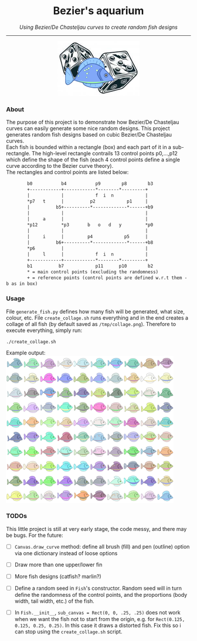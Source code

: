 <h1 align="center">Bezier's aquarium</h1>
<p align="center"><i>Using Bezier/De Chasteljau curves to create random fish designs</i></p>	
<hr><p align="center">
<img src="https://raw.githubusercontent.com/0xLeo/generative-art/master/beziers_aquarium/assets/logo.png" alt="drawing" height="150"/>

### About
The purpose of this project is to demonstrate how Bezier/De Chasteljau curves can easily generate some nice random designs. This project generates random fish designs based on cubic Bezier/De Chasteljau curves.  
Each fish is bounded within a rectangle (box) and each part of it in a sub-rectangle. The high-level rectangle contrails 13 control points p0,...,p12 which define the shape of the fish (each 4 control points define a single curve according to the Bezier curve theory).  
The rectangles and control points are listed below:
```
        b0           b4           p9        p8        b3
        +------------+------------*--------*---------+              
        |            |            f  i  n            |
        *p7   t      |          p2            p1     |
        |          b5+----------*-------------*------+b9
        |            |                               |
        |     a      |                               |
        *p12         *p3       b   o   d   y         *p0 
        |            |                               |
        |     i      |         p4            p5      |
        |          b6+----------*-------------*------+b8
        *p6          |                               |
        |     l      |            f  i  n            |
        +------------+------------*--------*---------+
        b1          b7            p11      p10        b2
        * = main control points (excluding the randomness)
        + = reference points (control points are defined w.r.t them - b as in box)

```

### Usage
File `generate_fish.py` defines how many fish will be generated, what size, colour, etc. File `create_collage.sh` runs everything and in the end creates a collage of all fish (by default saved as `/tmp/collage.png`). Therefore to execute everything, simply run:
```
./create_collage.sh
```
Example output:  
<img src="https://raw.githubusercontent.com/0xLeo/generative-art/master/beziers_aquarium/assets/output1.png" alt="drawing" height="400"/>


### TODOs
This little project is still at very early stage, the code messy, and there may be bugs. For the future:

- [ ] `Canvas.draw_curve` method: define all brush (fill) and pen (outline) option via one dictionary instead of loose options
- [ ] Draw more than one upper/lower fin
- [ ] More fish designs (catfish? marlin?)
- [ ] Define a random seed in `Fish`'s constructor. Random seed will in turn define the randomness of the control points, and the proportions (body width, tail width, etc.) of the fish.
- [ ] In `Fish.__init__`, `sub_canvas = Rect(0, 0, .25, .25)` does not work when we want the fish not to start from the origin, e.g. for `Rect(0.125, 0.125, 0.25, 0.25)`. In this case it draws a distorted fish. Fix this so i can stop using the `create_collage.sh` script. 

